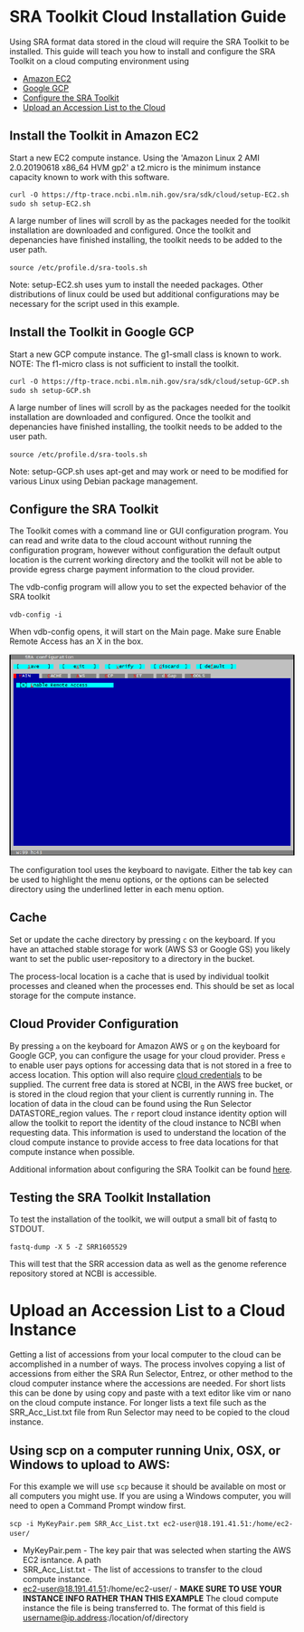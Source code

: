 # SRA Toolkit Cloud Installation Guide
Using SRA format data stored in the cloud will require the SRA Toolkit to be installed.  This guide will teach you how to install and configure the SRA Toolkit on a cloud computing environment using
- [Amazon EC2](#Install-the-Toolkit-in-Amazon-EC2)
- [Google GCP](#Install-the-Toolkit-in-Google-GCP)
- [Configure the SRA Toolkit](#Configure-the-SRA-Toolkit)
- [Upload an Accession List to the Cloud](#Upload-an-Accession-List-to-a-Cloud-Instance)

## Install the Toolkit in Amazon EC2
Start a new EC2 compute instance.  Using the 'Amazon Linux 2 AMI 2.0.20190618 x86_64 HVM gp2' a t2.micro is the minimum instance capacity known to work with this software.
```
curl -O https://ftp-trace.ncbi.nlm.nih.gov/sra/sdk/cloud/setup-EC2.sh
sudo sh setup-EC2.sh
```
A large number of lines will scroll by as the packages needed for the toolkit installation are downloaded and configured.  Once the toolkit and depenancies have finished installing, the toolkit needs to be added to the user path. 

`source /etc/profile.d/sra-tools.sh`

Note: setup-EC2.sh uses yum to install the needed packages.  Other distributions of linux could be used but additional configurations may be necessary for the script used in this example.

## Install the Toolkit in Google GCP
Start a new GCP compute instance.  The g1-small class is known to work.  NOTE: The f1-micro class is not sufficient to install the toolkit.

```
curl -O https://ftp-trace.ncbi.nlm.nih.gov/sra/sdk/cloud/setup-GCP.sh
sudo sh setup-GCP.sh
```

A large number of lines will scroll by as the packages needed for the toolkit installation are downloaded and configured.  Once the toolkit and depenancies have finished installing, the toolkit needs to be added to the user path. 

`source /etc/profile.d/sra-tools.sh`

Note: setup-GCP.sh uses apt-get and may work or need to be modified for various Linux using Debian package management. 

## Configure the SRA Toolkit
The Toolkit comes with a command line or GUI configuration program.  You can read and write data to the cloud account without running the configuration program, however without configuration the default output location is the current working directory and the toolkit will not be able to provide egress charge payment information to the cloud provider.

The vdb-config program will allow you to set the expected behavior of the SRA toolkit

`vdb-config -i` 

When vdb-config opens, it will start on the Main page. Make sure Enable Remote Access has an X in the box.  

![SRA Toolkit Configuration](https://github.com/NCBI-Hackathons/ncbi-cloud-tutorials/blob/master/images/tkt_main.png "SRA Toolkit Configuration Main Page")

The configuration tool uses the keyboard to navigate.  Either the tab key can be used to highlight the menu options, or the options can be selected directory using the underlined letter in each menu option.

## Cache
Set or update the cache directory by pressing `c` on the keyboard.  If you have an attached stable storage for work (AWS S3 or Google GS) you likely want to set the public user-repository to a directory in the bucket.

The process-local location is a cache that is used by individual toolkit processes and cleaned when the processes end.  This should be set as local storage for the compute instance.

## Cloud Provider Configuration

By pressing `a` on the keyboard for Amazon AWS or `g` on the keyboard for Google GCP, you can configure the usage for your cloud provider.  Press `e` to enable user pays options for accessing data that is not stored in a free to access location.  This option will also require [cloud credentials](https://github.com/ncbi/sra-tools/wiki/03.-Cloud-Credentials "SRA Toolkit Cloud Credentials Guide") to be supplied. The current free data is stored at NCBI, in the AWS free bucket, or is stored in the cloud region that your client is currently running in.  The location of data in the cloud can be found using the Run Selector DATASTORE_region values.  The `r` report cloud instance identity option will allow the toolkit to report the identity of the cloud instance to NCBI when requesting data.  This information is used to understand the location of the cloud compute instance to provide access to free data locations for that compute instance when possible.  

Additional information about configuring the SRA Toolkit can be found [here](https://github.com/ncbi/sra-tools/wiki/04.-Toolkit-Configuration).

## Testing the SRA Toolkit Installation
To test the installation of the toolkit, we will output a small bit of fastq to STDOUT.

`fastq-dump -X 5 -Z SRR1605529`

This will test that the SRR accession data as well as the genome reference repository stored at NCBI is accessible.

# Upload an Accession List to a Cloud Instance
Getting a list of accessions from your local computer to the cloud can be accomplished in a number of ways.  The process involves copying a list of accessions from either the SRA Run Selector, Entrez, or other method to the cloud computer instance where the accessions are needed.  For short lists this can be done by using copy and paste with a text editor like vim or nano on the cloud compute instance.  For longer lists a text file such as the SRR_Acc_List.txt file from Run Selector may need to be copied to the cloud instance.

## Using scp on a computer running Unix, OSX, or Windows to upload to AWS:

For this example we will use `scp` because it should be available on most or all computers you might use.  If you are using a Windows computer, you will need to open a Command Prompt window first.

`scp -i MyKeyPair.pem SRR_Acc_List.txt ec2-user@18.191.41.51:/home/ec2-user/`

- MyKeyPair.pem - The key pair that was selected when starting the AWS EC2 isntance.  A path 
- SRR_Acc_List.txt - The list of accessions to transfer to the cloud compute instance.
- ec2-user@18.191.41.51:/home/ec2-user/ - **MAKE SURE TO USE YOUR INSTANCE INFO RATHER THAN THIS EXAMPLE** The cloud compute instance the file is being transferred to. The format of this field is username@ip.address:/location/of/directory

